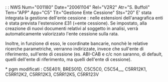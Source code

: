  :  : NWS Num="001180" Date="20061104" Rel="V2R2" Atr="S. Buffoli" Tem="APP" App="C5" Tit="Gestione Ente Cessione" Sts="20"
E' stata integrata la gestione dell'ente cessione :  nelle estensioni dell'anagrafica enti è stata prevista l'estensione £31 (=ente cessione). Se impostato, alla creazione di nuovi documenti relativi al soggetto in analisi, verrà automaticamente valorizzato l'ente cessione sulla rata.

Inoltre, in funzione di esso, le coordinate bancarie, nonchè le relative ricerche parametriche, verranno indirizzate, invece che sull'ente di riferimento, sull'ente di cessione (es. ABI-CAB e c/c non saranno, di default, quelli dell'ente di riferimento, ma quelli dell'ente di cessione).

\* pgm modificati :  C5E401I, BRES01D, C5C5C0, C5C54__, C5RR12K1, C5RR12K2, C5RR12K3, C5RR12K5, C5RR123V
